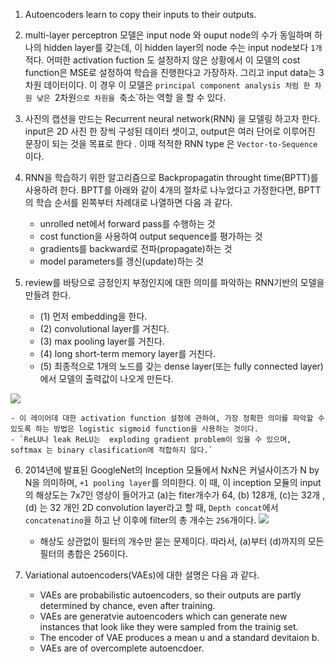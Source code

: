 1. Autoencoders learn to copy their inputs to their outputs.


2. multi-layer perceptron 모델은 input node 와 ouput node의 수가 동일하며 하나의 hidden layer를 갖는데, 이 hidden layer의 node 수는 input node보다 `1개`적다. 어떠한 activation fuction 도 설정하지 않은 상황에서 이 모델의 cost function은 MSE로 설정하여 학습을 진행한다고 가장하자. 그리고 input data는 3차원 데이터이다. 이 경우 이 모델은 `principal component analysis 처럼 한 차원 낮은 `2차원`으로 차원을 `축소`하는 역할 을 할 수 있다.

3. 사진의 캡션을 만드는 Recurrent neural network(RNN) 을 모델링 하고자 한다. input은 2D 사진 한 장씩 구성된 데이터 셋이고, output은 여러 단어로 이루어진 문장이 되는 것을 목표로 한다 . 이때 적적한 RNN type 은 `Vector-to-Sequence`이다.

4. RNN을 학습하기 위한 알고리즘으로 Backpropagatin throught time(BPTT)를 사용하려 한다. BPTT를 아래와 같이 4개의 절차로 나누었다고 가정한다면, BPTT의 학습 순서를 왼쪽부터 차례대로 나열하면 다음 과 같다.
    - unrolled net에서 forward pass를 수행하는 것
    - cost function을 사용하여 output sequence를 평가하는 것
    - gradients를 backward로 전파(propagate)하는 것
    - model parameters를 갱신(update)하는 것

5. review를 바탕으로 긍정인지 부정인지에 대한 의미를 파악하는 RNN기반의 모델을 만들려 한다. 
    - (1) 먼저 embedding을 한다.
    - (2) convolutional layer를 거친다.
    - (3) max pooling layer를 거친다.
    - (4) long short-term memory layer를 거친다.
    - (5) 최종적으로 1개의 노드를 갖는 dense layer(또는 fully connected layer)에서 모델의 출력값이 나오게 만든다.
<img src="https://user-images.githubusercontent.com/45276804/101640499-ec988280-3a73-11eb-81d6-280bfcb6a572.png">

    - 이 레이어데 대한 activation function 설정에 관하여, 가장 정확한 의미를 파악할 수 있도록 하는 방법은 logistic sigmoid function을 사용하는 것이다.
    - `ReLU나 leak ReLU는  exploding gradient problem이 있을 수 있으며, softmax 는 binary clasification에 적합하지 않다.`

6. 2014년에 발표된 GoogleNet의 Inception 모듈에서 NxN은 커널사이즈가  N by N을 의미하며, `+1 pooling layer`를 의미한다. 이 때, 이 inception 모듈의 input의 해상도는 7x7인 영상이 들어가고 (a)는 fiter개수가 64, (b) 128개, (c)는 32개 ,(d) 는 32 개인 2D convolution layer라고 할 때, `Depth concat`에서 `concatenatino`을 하고 난 이후에 filter의 총 개수는 `256`개이다.
    <img src = "https://user-images.githubusercontent.com/45276804/101640688-29fd1000-3a74-11eb-9bdf-fab6007afe25.png">
    - 해상도 상관없이 필터의 개수만 묻는 문제이다. 따라서, (a)부터 (d)까지의 모든 필터의 총합은 256이다.

7. Variational autoencoders(VAEs)에 대한 설명은 다음 과 같다.
    - VAEs are probabilistic autoencoders, so their outputs are partly determined by chance, even after training.
    - VAEs are generatvie autoencoders which can generate new instances that look like they were sampled from the trainig set.
    - The encoder of VAE produces a mean u and a standard devitaion b.
    - VAEs are of overcomplete autoencdoer.


